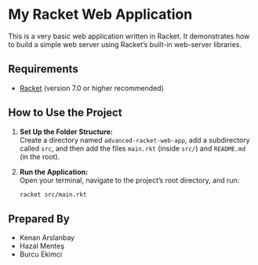 # My Racket Web Application

This is a very basic web application written in Racket. It demonstrates how to build a simple web server using Racket’s built-in web-server libraries.


## Requirements

- [Racket](https://racket-lang.org/) (version 7.0 or higher recommended)

## How to Use the Project

1. **Set Up the Folder Structure:**  
   Create a directory named `advanced-racket-web-app`, add a subdirectory called `src`, and then add the files `main.rkt` (inside `src/`) and `README.md` (in the root).

2. **Run the Application:**  
   Open your terminal, navigate to the project’s root directory, and run:
   ```bash
   racket src/main.rkt


## Prepared By
- Kenan Arslanbay
- Hazal Menteş
- Burcu Ekimci
